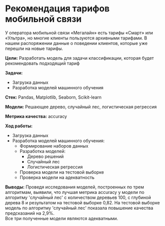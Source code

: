 # Рекомендация тарифов мобильной связи
У оператора мобильной связи «Мегалайн» есть тарифы «Смарт» или «Ультра», но многие клиенты пользуются архивными тарифами. В нашем распоряжении данные о поведении клиентов, которые уже перешли на новые тарифы.

**Цели:** Разработать модель для задачи классификации, которая будет рекомендовать подходящий тариф

**Задачи:**  
- Загрузка данных  
- Разработка моделей машинного обучения  
  
**Стек:**  Pandas, Matplotlib, Seaborn, Scikit-learn

**Модели:** Решающее дерево, случайный лес, логистическая регрессия

**Метрика качества:** accuracy

**Ход работы:**  
- Загрузка данных
- Разработка моделей машинного обучения:
  - Формирование наборов данных
  - Разработка моделей:
    - Дерево решений
    - Случайный лес
    - Логистическая регрессия
  - Проверка модели на тестовой выборке
  - Проверка модели на адекватность
      
**Выводы:**
Проведя исследования моделей, построенных по трем алгоритмам, выявили, что лучшая метрика accuracy у модели по алгоритму 'случайный лес' с количеством деревьев 100, с глубиной дерева 8 и результатом на тестовой выборке 0,82. 
На тестовой выборке модель по алгоритму 'случайный лес' показала повышение качества предсказаний на 2,9%.  
Все три полученные модели являются адекватными.


